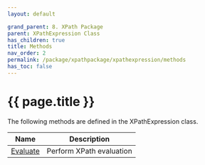 ```yaml
---
layout: default

grand_parent: 8. XPath Package
parent: XPathExpression Class
has_children: true
title: Methods
nav_order: 2
permalink: /package/xpathpackage/xpathexpression/methods
has_toc: false
---
```

# {{ page.title }}

The following methods are defined in the XPathExpression class.

|Name       | Description         |
|-----------|---------------------|
|[Evaluate](/package/xpathpackage/xpathexpression/methods/evaluate)           |    Perform XPath evaluation    |